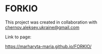 # FORKIO

This project was created in collaboration with chernov.aleksey.ukraine@gmail.com

Link to page:

https://marharyta-maria.github.io/FORKIO/
